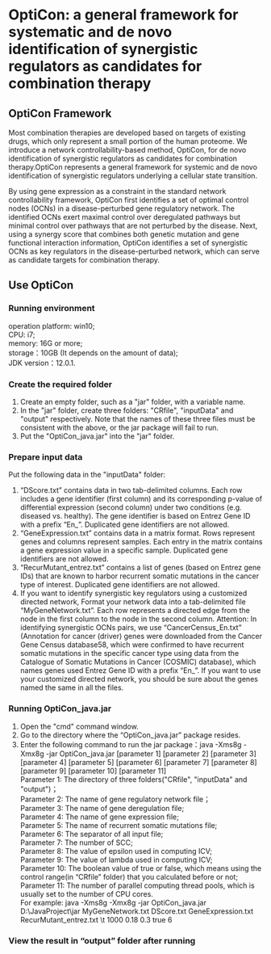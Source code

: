 # OptiCon: a general framework for systematic and de novo identification of synergistic regulators as candidates for combination therapy
## OptiCon Framework
Most combination therapies are developed based on targets of existing drugs, which only represent a small portion of the human proteome. We introduce a network controllability-based method, OptiCon, for de novo identification of synergistic regulators as candidates for combination therapy.OptiCon represents a general framework for systemic and de novo identification of synergistic regulators underlying a cellular state transition.

By using gene expression as a constraint in the standard network controllability framework, OptiCon first identifies a set of optimal control nodes (OCNs) in a disease-perturbed gene regulatory network. The identified OCNs exert maximal control over deregulated pathways but minimal control over pathways that are not perturbed by the disease. Next, using a synergy score that combines both genetic mutation and gene functional interaction information, OptiCon identifies a set of synergistic OCNs as key regulators in the disease-perturbed network, which can serve as candidate targets for combination therapy.
## Use OptiCon
### Running environment
operation platform: win10;  
CPU: i7;  
memory: 16G or more;  
storage：10GB (It depends on the amount of data);  
JDK version：12.0.1.
### Create the required folder
1. Create an empty folder, such as a "jar" folder, with a variable name.  
2. In the "jar" folder, create three folders: "CRfile", "inputData" and "output" respectively. Note that the names of these three files must be consistent with the above, or the jar package will fail to run.  
3. Put the "OptiCon_java.jar" into the "jar" folder.
### Prepare input data
Put the following data in the "inputData" folder:  
1. “DScore.txt” contains data in two tab-delimited columns. Each row includes a gene identifier (first column) and its corresponding p-value of differential expression (second column) under two conditions (e.g. diseased vs. healthy). The gene identifier is based on Entrez Gene ID with a prefix “En_”. Duplicated gene identifiers are not allowed.  
2. “GeneExpression.txt” contains data in a matrix format. Rows represent genes and columns represent samples. Each entry in the matrix contains a gene expression value in a specific sample. Duplicated gene identifiers are not allowed.   
3.  “RecurMutant_entrez.txt” contains a list of genes (based on Entrez gene IDs) that are known to harbor recurrent somatic mutations in the cancer type of interest. Duplicated gene identifiers are not allowed.  
4.  If you want to identify synergistic key regulators using a customized directed network, Format your network data into a tab-delimited file “MyGeneNetwork.txt”. Each row represents a directed edge from the node in the first column to the node in the second column. Attention: In identifying synergistic OCNs pairs, we use “CancerCensus_En.txt” (Annotation for cancer (driver) genes were downloaded from the Cancer Gene Census database58, which were confirmed to have recurrent somatic mutations in the specific cancer type using data from the Catalogue of Somatic Mutations in Cancer (COSMIC) database), which names genes used Entrez Gene ID with a prefix “En_”. If you want to use your customized directed network, you should be sure about the genes named the same in all the files.  
### Running OptiCon_java.jar
1. Open the "cmd" command window.  
2. Go to the directory where the “OptiCon_java.jar” package resides.  
3. Enter the following command to run the jar package：java -Xms8g -Xmx8g -jar OptiCon_java.jar [parameter 1] [parameter 2] [parameter 3] [parameter 4] [parameter 5] [parameter 6] [parameter 7] [parameter 8] [parameter 9] [parameter 10] [parameter 11]  
  Parameter 1: The directory of three folders("CRfile", "inputData" and "output")；  
  Parameter 2: The name of gene regulatory network file；  
  Parameter 3: The name of gene deregulation file;  
  Parameter 4: The name of gene expression file;  
  Parameter 5: The name of recurrent somatic mutations file;  
  Parameter 6: The separator of all input file;  
  Parameter 7: The number of SCC;  
  Parameter 8: The value of epsilon used in computing ICV;  
  Parameter 9: The value of lambda used in computing ICV;  
  Parameter 10: The boolean value of true or false, which means using the control range(in “CRfile” folder) that you calculated before or not;  
  Parameter 11: The number of parallel computing thread pools, which is usually set to the number of CPU cores.  
For example: java -Xms8g -Xmx8g -jar OptiCon_java.jar D:\JavaProject\jar MyGeneNetwork.txt DScore.txt GeneExpression.txt RecurMutant_entrez.txt \t 1000 0.18 0.3 true 6
### View the result in “output” folder after running
